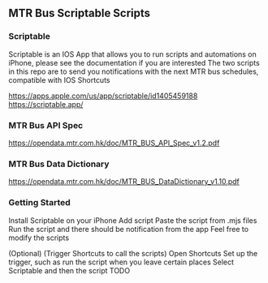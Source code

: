 ## MTR Bus Scriptable Scripts

### Scriptable

Scriptable is an IOS App that allows you to run scripts and automations on iPhone, please see the documentation if you are interested
The two scripts in this repo are to send you notifications with the next MTR bus schedules, compatible with IOS Shortcuts

https://apps.apple.com/us/app/scriptable/id1405459188
https://scriptable.app/

### MTR Bus API Spec

https://opendata.mtr.com.hk/doc/MTR_BUS_API_Spec_v1.2.pdf

### MTR Bus Data Dictionary

https://opendata.mtr.com.hk/doc/MTR_BUS_DataDictionary_v1.10.pdf

### Getting Started

Install Scriptable on your iPhone
Add script
Paste the script from .mjs files
Run the script and there should be notification from the app
Feel free to modify the scripts

(Optional)
(Trigger Shortcuts to call the scripts)
Open Shortcuts
Set up the trigger, such as run the script when you leave certain places
Select Scriptable and then the script
TODO
